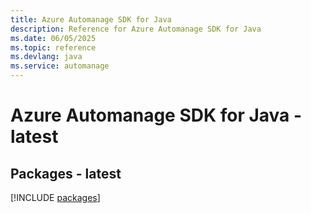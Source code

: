 ```yaml
---
title: Azure Automanage SDK for Java
description: Reference for Azure Automanage SDK for Java
ms.date: 06/05/2025
ms.topic: reference
ms.devlang: java
ms.service: automanage
---
```

# Azure Automanage SDK for Java - latest
## Packages - latest
[!INCLUDE [packages](automanage-index.md)]